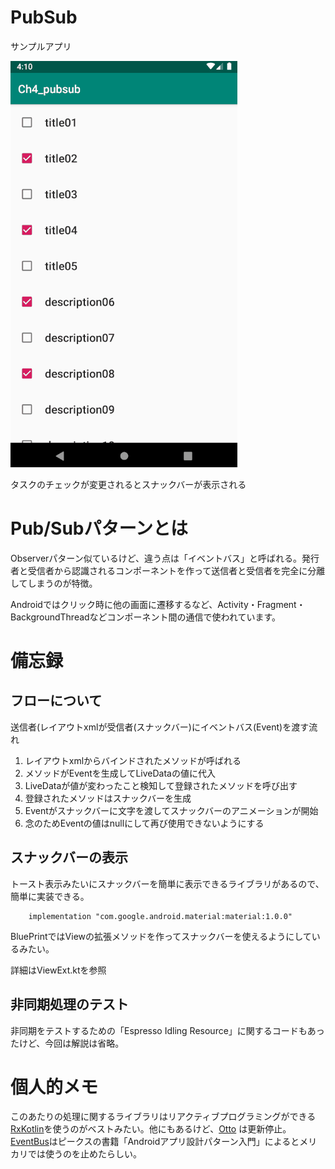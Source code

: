# PubSub

サンプルアプリ

![play.gif](./play.gif?raw=true)

タスクのチェックが変更されるとスナックバーが表示される

# Pub/Subパターンとは

Observerパターン似ているけど、違う点は「イベントバス」と呼ばれる。発行者と受信者から認識されるコンポーネントを作って送信者と受信者を完全に分離してしまうのが特徴。

Androidではクリック時に他の画面に遷移するなど、Activity・Fragment・BackgroundThreadなどコンポーネント間の通信で使われています。

# 備忘録

## フローについて

送信者(レイアウトxmlが受信者(スナックバー)にイベントバス(Event)を渡す流れ

1. レイアウトxmlからバインドされたメソッドが呼ばれる
2. メソッドがEventを生成してLiveDataの値に代入
3. LiveDataが値が変わったこと検知して登録されたメソッドを呼び出す
4. 登録されたメソッドはスナックバーを生成
5. Eventがスナックバーに文字を渡してスナックバーのアニメーションが開始
6. 念のためEventの値はnullにして再び使用できないようにする

## スナックバーの表示

トースト表示みたいにスナックバーを簡単に表示できるライブラリがあるので、簡単に実装できる。

        implementation "com.google.android.material:material:1.0.0"

BluePrintではViewの拡張メソッドを作ってスナックバーを使えるようにしているみたい。

詳細はViewExt.ktを参照

## 非同期処理のテスト

非同期をテストするための「Espresso Idling Resource」に関するコードもあったけど、今回は解説は省略。

# 個人的メモ

このあたりの処理に関するライブラリはリアクティブプログラミングができる[RxKotlin](https://github.com/ReactiveX/RxKotlin)を使うのがベストみたい。他にもあるけど、[Otto](https://github.com/square/otto) は更新停止。[EventBus](https://github.com/greenrobot/EventBus)はピークスの書籍「Androidアプリ設計パターン入門」によるとメリカリでは使うのを止めたらしい。
